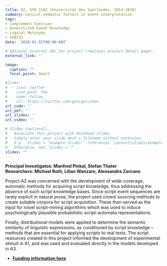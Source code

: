 ```yaml
---
title: A2, SFB 1102 (Universität des Saarlandes, 2014-2018)
summary: Lexical-semantic factors in event interpretation
tags:
- Complement Coercion
- Generalized Event Knowledge
- Logical Metonymy
- SFB732
date: '2010-01-01T00:00:00Z'

# Optional external URL for project (replaces project detail page).
external_link: ''

image:
  caption: ""
  focal_point: Smart

#links:
#  - icon: twitter
#    icon_pack: fab
#    name: Follow
#    url: https://twitter.com/georgecushen
url_code: ''
url_pdf: ''
url_slides: ''
url_video: ''

# Slides (optional).
#   Associate this project with Markdown slides.
#   Simply enter your slide deck's filename without extension.
#   E.g. `slides = "example-slides"` references `content/slides/example-slides.md`.
#   Otherwise, set `slides = ""`.
slides: ""
---
```



<p><b>Principal Investigatos: Manfred Pinkal, Stefan Thater<br clear="none">
Researchers: Michael Roth, Lilian Wanzare, Alessandra Zarcone</b></p>

<p>Project A2 was concerned with the development of wide-coverage, automatic methods for acquiring script knowledge, thus addressing the absence of such script knowledge bases. Since script event sequences are rarely explicit in natural prose, the project used crowd-sourcing methods to create suitable corpora for script acquisition. These then served as the input for novel script-mining algorithms which was used to induce psychologically plausible probabilistic script-automata representations.
</p>

<p>
Finally, distributional models were applied to determine the semantic similarity of linguistic expressions, as conditioned by script knowledge – methods that are essential for applying scripts to real texts. The script resources created in this project informed the development of experimental stimuli in A1, and was used and evaluated directly in the models developed in A3.</p>


- <b><a href="https://gepris.dfg.de/gepris/projekt/256239806" shape="rect">Funding information here</a></b>